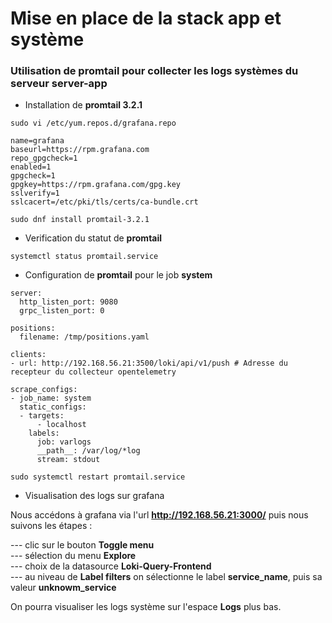 # Mise en place de la stack app et système

### Utilisation de promtail pour collecter les logs systèmes du serveur server-app

- Installation de **promtail 3.2.1**

```
sudo vi /etc/yum.repos.d/grafana.repo
```

```
name=grafana
baseurl=https://rpm.grafana.com
repo_gpgcheck=1
enabled=1
gpgcheck=1
gpgkey=https://rpm.grafana.com/gpg.key
sslverify=1
sslcacert=/etc/pki/tls/certs/ca-bundle.crt
```

```
sudo dnf install promtail-3.2.1
```

- Verification du statut de **promtail**

```
systemctl status promtail.service
```

- Configuration de **promtail** pour le job **system**

```
server:
  http_listen_port: 9080
  grpc_listen_port: 0

positions:
  filename: /tmp/positions.yaml

clients:
- url: http://192.168.56.21:3500/loki/api/v1/push # Adresse du recepteur du collecteur opentelemetry

scrape_configs:
- job_name: system
  static_configs:
  - targets:
      - localhost
    labels:
      job: varlogs
      __path__: /var/log/*log
      stream: stdout
```

```
sudo systemctl restart promtail.service
```

- Visualisation des logs sur grafana

Nous accédons à grafana via l'url **http://192.168.56.21:3000/** puis nous suivons les étapes :

--- clic sur le bouton **Toggle menu** <br>
--- sélection du menu **Explore** <br>
--- choix de la datasource **Loki-Query-Frontend** <br>
--- au niveau de **Label filters** on sélectionne le label **service_name**, puis sa valeur **unknowm_service**

On pourra visualiser les logs système sur l'espace **Logs** plus bas.